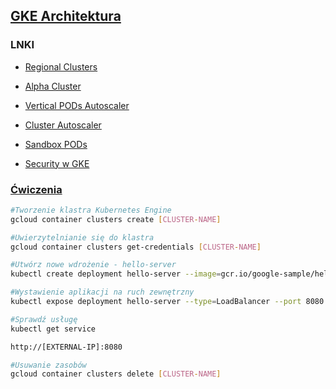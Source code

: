 ## [GKE Architektura](https://szkolachmury.pl/kubernetes/tydzien-4-klaster-kubernetes/gke-architektura/)

### LNKI

* [Regional Clusters](https://cloud.google.com/kubernetes-engine/docs/concepts/regional-clusters)

* [Alpha Cluster](https://cloud.google.com/kubernetes-engine/docs/concepts/alpha-clusters)

* [Vertical PODs Autoscaler](https://cloud.google.com/kubernetes-engine/docs/concepts/verticalpodautoscaler)

* [Cluster Autoscaler](https://cloud.google.com/kubernetes-engine/docs/concepts/cluster-autoscaler)

* [Sandbox PODs](https://cloud.google.com/kubernetes-engine/docs/how-to/sandbox-pods)

* [Security w GKE](https://cloud.google.com/kubernetes-engine/docs/concepts/security-overview)

### [Ćwiczenia](https://google.qwiklabs.com/focuses/878?parent=catalog&qlcampaign=77-18-gcpd-236&utm_source=gcp&utm_campaign=kubernetes&utm_medium=documentation)
```bash
#Tworzenie klastra Kubernetes Engine
gcloud container clusters create [CLUSTER-NAME]

#Uwierzytelnianie się do klastra
gcloud container clusters get-credentials [CLUSTER-NAME]

#Utwórz nowe wdrożenie - hello-server
kubectl create deployment hello-server --image=gcr.io/google-sample/hello-app:1.0

#Wystawienie aplikacji na ruch zewnętrzny
kubectl expose deployment hello-server --type=LoadBalancer --port 8080

#Sprawdź usługę
kubectl get service

http://[EXTERNAL-IP]:8080

#Usuwanie zasobów
gcloud container clusters delete [CLUSTER-NAME]
```